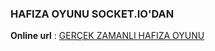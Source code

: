 ﻿### HAFIZA OYUNU SOCKET.IO'DAN
**Online url** : [GERÇEK ZAMANLI HAFIZA OYUNU](http://hafz.herokuapp.com)